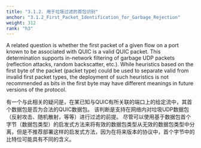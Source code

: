 ```yaml
---
title: "3.1.2. 用于垃圾过滤的首包识别"
anchor: "3.1.2_First_Packet_Identification_for_Garbage_Rejection"
weight: 312
rank: "h3"
---
```


A related question is whether the first packet of a given flow on a port known to be associated with QUIC is a valid QUIC packet. This determination supports in-network filtering of garbage UDP packets (reflection attacks, random backscatter, etc.). While heuristics based on the first byte of the packet (packet type) could be used to separate valid from invalid first packet types, the deployment of such heuristics is not recommended as bits in the first byte may have different meanings in future versions of the protocol.

有一个与此相关的疑问是，在某已知与QUIC有所关联的端口上的给定流中，其首个数据包是否为合法的QUIC数据包。
该判断是支持在网络内对垃圾UDP数据包（反射攻击、随机散射，等等）进行过滤的前提。
尽管可以使用基于数据包首个字节（数据包类型）的启发式方法来将有效的数据包类型从无效的数据包类型中分离，但是不推荐部署这样的启发式方法，因为在将来版本的协议中，首个字节中的比特位可能具有不同的含义。
